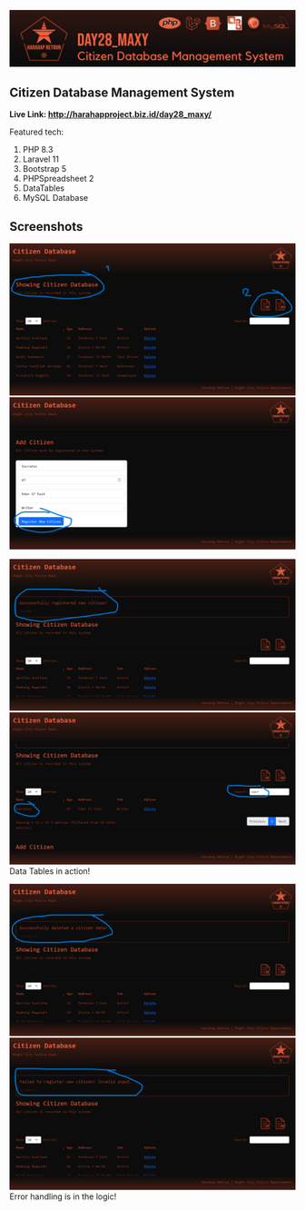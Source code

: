 ![Logo](https://github.com/farhanfHARAHAP/farhan-maxy-ac/blob/main/day28_maxy/screenshots/ss%20%281%29.jpg?raw=true)
## Citizen Database Management System

**Live Link: http://harahapproject.biz.id/day28_maxy/**

Featured tech:
1. PHP 8.3
2. Laravel 11
3. Bootstrap 5
4. PHPSpreadsheet 2
5. DataTables
6. MySQL Database

## Screenshots
![enter image description here](https://github.com/farhanfHARAHAP/farhan-maxy-ac/blob/main/day28_maxy/screenshots/ss%20%281%29.png?raw=true)
![enter image description here](https://github.com/farhanfHARAHAP/farhan-maxy-ac/blob/main/day28_maxy/screenshots/ss%20%282%29.png?raw=true)

![enter image description here](https://github.com/farhanfHARAHAP/farhan-maxy-ac/blob/main/day28_maxy/screenshots/ss%20%283%29.png?raw=true)
![enter image description here](https://github.com/farhanfHARAHAP/farhan-maxy-ac/blob/main/day28_maxy/screenshots/ss%20%284%29.png?raw=true)
Data Tables in action!

![enter image description here](https://github.com/farhanfHARAHAP/farhan-maxy-ac/blob/main/day28_maxy/screenshots/ss%20%285%29.png?raw=true)
![enter image description here](https://github.com/farhanfHARAHAP/farhan-maxy-ac/blob/main/day28_maxy/screenshots/ss%20%286%29.png?raw=true)
Error handling is in the logic!
